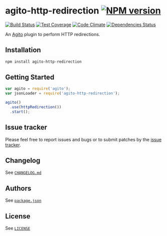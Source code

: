 # agito-http-redirection [![NPM version][npm-img]][npm]

[![Build Status][travis-img]][travis]
[![Test Coverage][codeclimate-coverage-img]][codeclimate]
[![Code Climate][codeclimate-gpa-img]][codeclimate]
[![Dependencies Status][daviddm-dep-img]][daviddm-dep]

An [Agito][agito] plugin to perform HTTP redirections.

## Installation

```bash
npm install agito-http-redirection
```

## Getting Started

```javascript
var agito = require('agito');
var jsonLoader = require('agito-http-redirection');

agito()
  .use(httpRedirection())
  .start();
```

## Issue tracker

Please feel free to report issues and bugs or to submit patches by the
[issue tracker][issue-tracker].

## Changelog

See [`CHANGELOG.md`](CHANGELOG.md)

## Authors

See [`package.json`](package.json)

## License

See [`LICENSE`](LICENSE)

[npm]: https://www.npmjs.org/package/agito-http-redirection
[npm-img]: http://img.shields.io/npm/v/agito-http-redirection.svg?style=flat
[travis]: https://travis-ci.org/agitojs/agito-http-redirection
[travis-img]: http://img.shields.io/travis/agitojs/agito-http-redirection/master.svg?style=flat
[codeclimate]: https://codeclimate.com/github/agitojs/agito-http-redirection
[codeclimate-coverage-img]: http://img.shields.io/codeclimate/coverage/github/agitojs/agito-http-redirection.svg?style=flat
[codeclimate-gpa-img]: http://img.shields.io/codeclimate/github/agitojs/agito-http-redirection.svg?style=flat
[daviddm-dep]: https://david-dm.org/agitojs/agito-http-redirection
[daviddm-dep-img]: http://img.shields.io/david/agitojs/agito-http-redirection.svg?style=flat

[agito]: https://github.com/agitojs/agito

[issue-tracker]: https://github.com/agitojs/agito-http-redirection/issues
